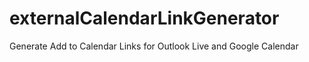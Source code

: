 # externalCalendarLinkGenerator
Generate Add to Calendar Links for Outlook Live and Google Calendar
